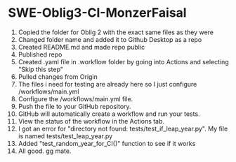 # SWE-Oblig3-CI-MonzerFaisal

1. Copied the folder for Oblig 2 with the exact same files as they were
2. Changed folder name and added it to Github Desktop as a repo
3. Created README.md and made repo public
4. Published repo
5. Created .yaml file in .workflow folder by going into Actions and selecting "Skip this step"
6. Pulled changes from Origin
7. The files i need for testing are already here so I just configure /workflows/main.yml
8. Configure the /workflows/main.yml file.
9. Push the file to your GitHub repository.
10. GitHub will automatically create a workflow and run your tests.
11. View the status of the workflow in the Actions tab.
12. I got an error for "directory not found: tests/test_if_leap_year.py". My file is named tests/test_leap_year.py 
13. Added "test_random_year_for_CI()" function to see if it works
14. All good. gg mate.
